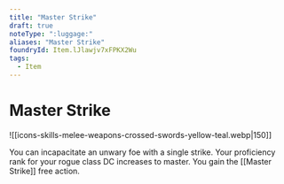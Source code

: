 ```yaml
---
title: "Master Strike"
draft: true
noteType: ":luggage:"
aliases: "Master Strike"
foundryId: Item.lJlawjv7xFPKX2Wu
tags:
  - Item
---
```


# Master Strike
![[icons-skills-melee-weapons-crossed-swords-yellow-teal.webp|150]]

You can incapacitate an unwary foe with a single strike. Your proficiency rank for your rogue class DC increases to master. You gain the [[Master Strike]] free action.
